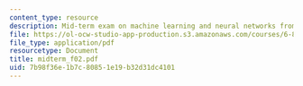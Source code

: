 ```yaml
---
content_type: resource
description: Mid-term exam on machine learning and neural networks from Fall 2003.
file: https://ol-ocw-studio-app-production.s3.amazonaws.com/courses/6-867-machine-learning-fall-2006/7b98f36e1b7c80851e19b32d31dc4101_midterm_f02.pdf
file_type: application/pdf
resourcetype: Document
title: midterm_f02.pdf
uid: 7b98f36e-1b7c-8085-1e19-b32d31dc4101
---
```

